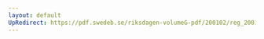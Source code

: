 ```yaml
---
layout: default
UpRedirect: https://pdf.swedeb.se/riksdagen-volumeG-pdf/200102/reg_200102/reg_200102_0026.pdf
---
```

